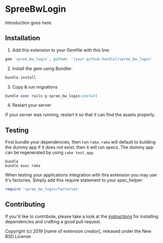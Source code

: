 # SpreeBwLogin

Introduction goes here.

## Installation

1. Add this extension to your Gemfile with this line:
  ```ruby
  gem 'spree_bw_login', github: '[your-github-handle]/spree_bw_login'
  ```

2. Install the gem using Bundler:
  ```ruby
  bundle install
  ```

3. Copy & run migrations
  ```ruby
  bundle exec rails g spree_bw_login:install
  ```

4. Restart your server

  If your server was running, restart it so that it can find the assets properly.

## Testing

First bundle your dependencies, then run `rake`. `rake` will default to building the dummy app if it does not exist, then it will run specs. The dummy app can be regenerated by using `rake test_app`.

```shell
bundle
bundle exec rake
```

When testing your applications integration with this extension you may use it's factories.
Simply add this require statement to your spec_helper:

```ruby
require 'spree_bw_login/factories'
```


## Contributing

If you'd like to contribute, please take a look at the
[instructions](CONTRIBUTING.md) for installing dependencies and crafting a good
pull request.

Copyright (c) 2019 [name of extension creator], released under the New BSD License
